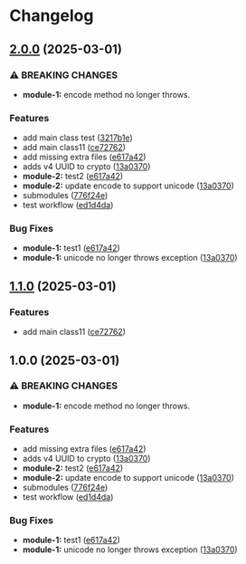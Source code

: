 # Changelog

## [2.0.0](https://github.com/Mohammad-Dwairi/axion-release-test/compare/v1.1.0...v2.0.0) (2025-03-01)


### ⚠ BREAKING CHANGES

* **module-1:** encode method no longer throws.

### Features

* add main class test ([3217b1e](https://github.com/Mohammad-Dwairi/axion-release-test/commit/3217b1e3f7c97125119efd2e64ded5fb57593023))
* add main class11 ([ce72762](https://github.com/Mohammad-Dwairi/axion-release-test/commit/ce72762a4a825408685c38eddfe8e70ccec79452))
* add missing extra files ([e617a42](https://github.com/Mohammad-Dwairi/axion-release-test/commit/e617a4210cd7ca456473b69cd9cda218fd872756))
* adds v4 UUID to crypto ([13a0370](https://github.com/Mohammad-Dwairi/axion-release-test/commit/13a0370d383f39c151cd447c7588e3296fd63d90))
* **module-2:** test2 ([e617a42](https://github.com/Mohammad-Dwairi/axion-release-test/commit/e617a4210cd7ca456473b69cd9cda218fd872756))
* **module-2:** update encode to support unicode ([13a0370](https://github.com/Mohammad-Dwairi/axion-release-test/commit/13a0370d383f39c151cd447c7588e3296fd63d90))
* submodules ([776f24e](https://github.com/Mohammad-Dwairi/axion-release-test/commit/776f24e0a16e34a261881edd9d73b3c357111f5d))
* test workflow ([ed1d4da](https://github.com/Mohammad-Dwairi/axion-release-test/commit/ed1d4da4225dfbda23a32a812d5f602bef0ad99e))


### Bug Fixes

* **module-1:** test1 ([e617a42](https://github.com/Mohammad-Dwairi/axion-release-test/commit/e617a4210cd7ca456473b69cd9cda218fd872756))
* **module-1:** unicode no longer throws exception ([13a0370](https://github.com/Mohammad-Dwairi/axion-release-test/commit/13a0370d383f39c151cd447c7588e3296fd63d90))

## [1.1.0](https://github.com/Mohammad-Dwairi/axion-release-test/compare/v1.0.0...v1.1.0) (2025-03-01)


### Features

* add main class11 ([ce72762](https://github.com/Mohammad-Dwairi/axion-release-test/commit/ce72762a4a825408685c38eddfe8e70ccec79452))

## 1.0.0 (2025-03-01)


### ⚠ BREAKING CHANGES

* **module-1:** encode method no longer throws.

### Features

* add missing extra files ([e617a42](https://github.com/Mohammad-Dwairi/axion-release-test/commit/e617a4210cd7ca456473b69cd9cda218fd872756))
* adds v4 UUID to crypto ([13a0370](https://github.com/Mohammad-Dwairi/axion-release-test/commit/13a0370d383f39c151cd447c7588e3296fd63d90))
* **module-2:** test2 ([e617a42](https://github.com/Mohammad-Dwairi/axion-release-test/commit/e617a4210cd7ca456473b69cd9cda218fd872756))
* **module-2:** update encode to support unicode ([13a0370](https://github.com/Mohammad-Dwairi/axion-release-test/commit/13a0370d383f39c151cd447c7588e3296fd63d90))
* submodules ([776f24e](https://github.com/Mohammad-Dwairi/axion-release-test/commit/776f24e0a16e34a261881edd9d73b3c357111f5d))
* test workflow ([ed1d4da](https://github.com/Mohammad-Dwairi/axion-release-test/commit/ed1d4da4225dfbda23a32a812d5f602bef0ad99e))


### Bug Fixes

* **module-1:** test1 ([e617a42](https://github.com/Mohammad-Dwairi/axion-release-test/commit/e617a4210cd7ca456473b69cd9cda218fd872756))
* **module-1:** unicode no longer throws exception ([13a0370](https://github.com/Mohammad-Dwairi/axion-release-test/commit/13a0370d383f39c151cd447c7588e3296fd63d90))
